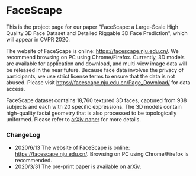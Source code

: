 # FaceScape

This is the project page for our paper "FaceScape: a Large-Scale High Quality 3D Face Dataset and Detailed Riggable 3D Face Prediction", which will appear in CVPR 2020.  

The website of FaceScape is online: https://facescape.nju.edu.cn/.  We recommend browsing on PC using Chrome/Firefox.  Currently, 3D models are available for application and download, and multi-view image data will be released in the near future.  Because face data involves the privacy of participants, we use strict license terms to ensure that the data is not abused. Please visit https://facescape.nju.edu.cn/Page_Download/ for data access.

FaceScape dataset contains 18,760 textured 3D faces, captured from 938 subjects and each with 20 specific expressions. The 3D models contain high-quality facial geometry that is also processed to be topologically uniformed.  Please refer to [arXiv paper](https://arxiv.org/abs/2003.13989) for more details.


### ChangeLog
* 2020/6/13 The website of FaceScape is online: https://facescape.nju.edu.cn/.  Browsing on PC using Chrome/Firefox is recommended.
* 2020/3/31 The pre-print paper is available on [arXiv](https://arxiv.org/abs/2003.13989).
